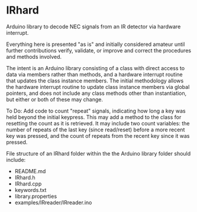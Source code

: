 # IRhard
Arduino library to decode NEC signals from an IR detector via hardware interrupt.

   Everything here is presented "as is" and initially considered amateur until further contributions verify, validate, or improve and correct the procedures and methods involved.
   
   The intent is an Arduino library consisting of a class with direct access to data via members rather than methods, and a hardware interrupt routine that updates the class instance members. The initial methodology allows the hardware interrupt routine to update class instance members via global pointers, and does not include any class methods other than instantiation, but either or both of these may change.
   
   To Do: Add code to count "repeat" signals, indicating how long a key was held beyond the initial keypress. This may add a method to the class for resetting the count as it is retrieved. It may include two count variables: the number of repeats of the last key (since read/reset) before a more recent key was pressed, and the count of repeats from the recent key since it was pressed.
   
File structure of an IRhard folder within the the Arduino library folder should include:  
 * README.md  
 * IRhard.h  
 * IRhard.cpp  
 * keywords.txt  
 * library.properties
 * examples/IRreader/IRreader.ino
